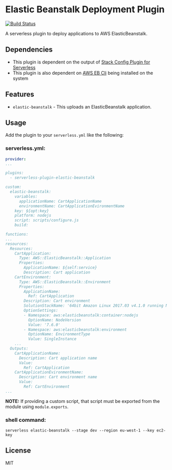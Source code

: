 # Elastic Beanstalk Deployment Plugin

[![Build Status](https://travis-ci.org/rawphp/serverless-plugin-elastic-beanstalk.svg?branch=master)](https://travis-ci.org/rawphp/serverless-plugin-elastic-beanstalk)

A serverless plugin to deploy applications to AWS ElasticBeanstalk.

## Dependencies

* This plugin is dependent on the output of [Stack Config Plugin for Serverless](https://www.npmjs.com/package/serverless-plugin-stack-config)
* This plugin is also dependent on [AWS EB Cli](http://docs.aws.amazon.com/elasticbeanstalk/latest/dg/eb-cli3.html) being installed on the system

## Features

* `elastic-beanstalk` - This uploads an ElasticBeanstalk application.

## Usage

Add the plugin to your `serverless.yml` like the following:

### serverless.yml:
```yaml
provider:
...

plugins:
  - serverless-plugin-elastic-beanstalk

custom:
  elastic-beanstalk:
    variables:
      applicationName: CartApplicationName
      environmentName: CartApplicationEvironmentName
    key: ${opt:key}
    platform: nodejs
    script: scripts/configure.js
    build:

functions:
...
resources:
  Resources:
    CartApplication:
      Type: AWS::ElasticBeanstalk::Application
      Properties:
        ApplicationName: ${self:service}
        Description: Cart application
    CartEnvironment:
      Type: AWS::ElasticBeanstalk::Environment
      Properties:
        ApplicationName:
          Ref: CartApplication
        Description: Cart environment
        SolutionStackName: '64bit Amazon Linux 2017.03 v4.1.0 running Node.js'
        OptionSettings:
        - Namespace: aws:elasticbeanstalk:container:nodejs
          OptionName: NodeVersion
          Value: '7.6.0'
        - Namespace: aws:elasticbeanstalk:environment
          OptionName: EnvironmentType
          Value: SingleInstance
    ...
  Outputs:
    CartApplicationName:
      Description: Cart application name
      Value:
        Ref: CartApplication
    CartApplicationEvironmentName:
      Description: Cart environment name
      Value:
        Ref: CartEnvironment
...
```

**NOTE:** If providing a custom script, that script must be exported from the module using `module.exports`.

### shell command:
```shell
serverless elastic-beanstalk --stage dev --region eu-west-1 --key ec2-key
```

## License

MIT
